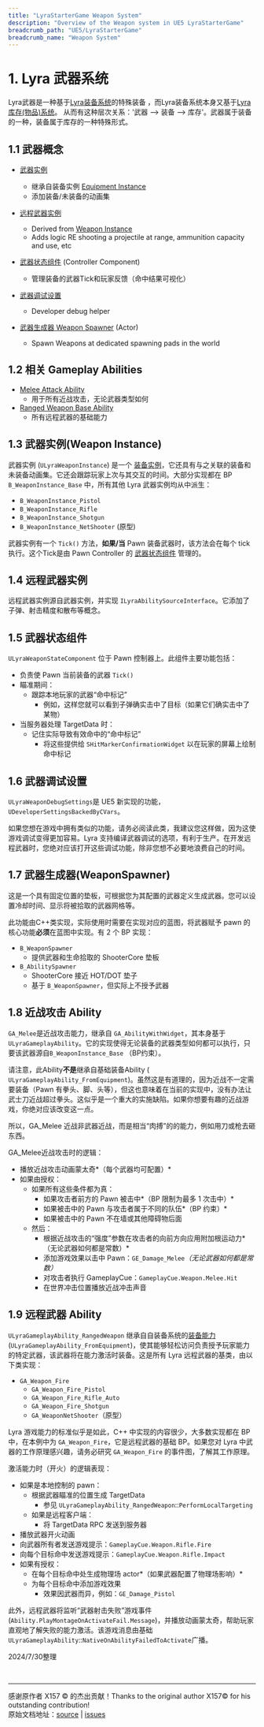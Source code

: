 ```yaml
---
title: "LyraStarterGame Weapon System"
description: "Overview of the Weapon system in UE5 LyraStarterGame"
breadcrumb_path: "UE5/LyraStarterGame"
breadcrumb_name: "Weapon System"
---
```


# 1. Lyra 武器系统
Lyra武器是一种基于[Lyra装备系统](/UE5/LyraStarterGame/Equipment/)的特殊装备 ，而Lyra装备系统本身又基于[Lyra库存(物品)系统](/UE5/LyraStarterGame/Inventory/)。 
从而有这种层次关系：'武器 --> 装备 --> 库存'。武器属于装备的一种，装备属于库存的一种特殊形式。

## 1.1 武器概念
- [武器实例](#WeaponInstance)
  - 继承自装备实例 [Equipment Instance](/UE5/LyraStarterGame/Equipment/#EquipmentInstance)
  - 添加装备/未装备的动画集

- [远程武器实例](#RangedWeaponInstance)
  - Derived from [Weapon Instance](#WeaponInstance)
  - Adds logic RE shooting a projectile at range, ammunition capacity and use, etc

- [武器状态组件](#WeaponStateComponent) (Controller Component)
  - 管理装备的武器Tick和玩家反馈（命中结果可视化）

- [武器调试设置](#WeaponDebugSettings)
  - Developer debug helper

- [武器生成器 Weapon Spawner](#WeaponSpawner) (Actor)
  - Spawn Weapons at dedicated spawning pads in the world


## 1.2 相关 Gameplay Abilities
- [Melee Attack Ability](#MeleeAttackAbility)
  - 用于所有近战攻击，无论武器类型如何
- [Ranged Weapon Base Ability](#RangedWeaponBaseAbility)
  - 所有远程武器的基础能力


<a id="WeaponInstance"></a>
## 1.3 武器实例(Weapon Instance)
武器实例 (`ULyraWeaponInstance`) 是一个 [装备实例](/UE5/LyraStarterGame/Equipment/#EquipmentInstance)，它还具有与之关联的装备和未装备动画集。它还会跟踪玩家上次与其交互的时间。大部分实现都在 BP `B_WeaponInstance_Base` 中，所有其他 Lyra 武器实例均从中派生：
- `B_WeaponInstance_Pistol`
- `B_WeaponInstance_Rifle`
- `B_WeaponInstance_Shotgun`
- `B_WeaponInstance_NetShooter` (原型)

武器实例有一个 `Tick()` 方法，**如果/当** Pawn 装备武器时，该方法会在每个 tick 执行。这个Tick是由 Pawn Controller 的 [武器状态组件](#WeaponStateComponent) 管理的。


<a id="RangedWeaponInstance"></a>
## 1.4 远程武器实例
远程武器实例源自武器实例，并实现 `ILyraAbilitySourceInterface`。它添加了子弹、射击精度和散布等概念。


<a id="WeaponStateComponent"></a>
## 1.5 武器状态组件
`ULyraWeaponStateComponent` 位于 Pawn 控制器上。此组件主要功能包括：
- 负责使 Pawn 当前装备的武器 `Tick()`
- 瞄准期间：
    - 跟踪本地玩家的武器“命中标记”
        - 例如，这样您就可以看到子弹确实击中了目标（如果它们确实击中了某物）
- 当服务器处理 TargetData 时：
    - 记住实际导致有效命中的“命中标记”
      - 将这些提供给 `SHitMarkerConfirmationWidget` 以在玩家的屏幕上绘制命中标记


<a id="WeaponDebugSettings"></a>
## 1.6 武器调试设置
`ULyraWeaponDebugSettings`是 UE5 新实现的功能，`UDeveloperSettingsBackedByCVars`。

如果您想在游戏中拥有类似的功能，请务必阅读此类，我建议您这样做，因为这使游戏调试变得更加容易。Lyra 支持编译武器调试的选项，有利于生产。在开发远程武器时，您绝对应该打开这些调试功能，除非您想不必要地浪费自己的时间。


<a id="WeaponSpawner"></a>
## 1.7 武器生成器(WeaponSpawner)
这是一个具有固定位置的垫板，可根据您为其配置的武器定义生成武器。您可以设置冷却时间、显示将被拾取的武器网格等。

此功能由C++类实现，实际使用时需要在实现对应的蓝图，将武器赋予 pawn 的核心功能**必须**在蓝图中实现。有 2 个 BP 实现：

- `B_WeaponSpawner`
    - 提供武器和生命拾取的 ShooterCore 垫板
- `B_AbilitySpawner`
    - ShooterCore 接近 HOT/DOT 垫子
    - 基于 `B_WeaponSpawner`，但实际上不授予武器



<a id="MeleeAttackAbility"></a>
## 1.8  近战攻击 Ability
`GA_Melee`是近战攻击能力，继承自 `GA_AbilityWithWidget`，其本身基于 `ULyraGameplayAbility`。它的实现使得无论装备的武器类型如何都可以执行，只要该武器源自`B_WeaponInstance_Base` （BP约束）。

请注意，此Ability**不是**继承自基础装备Ability ( `ULyraGameplayAbility_FromEquipment`)。虽然这是有道理的，因为近战不一定需要装备（Pawn 有拳头、脚、头等），但这也意味着在当前的实现中，没有办法让武士刀近战超过拳头。这似乎是一个重大的实施缺陷。如果你想要有趣的近战游戏，你绝对应该改变这一点。

所以，GA_Melee 近战非武器近战，而是相当“肉搏”的的能力，例如用刀或枪去砸东西。

GA_Melee近战攻击时的逻辑：
- 播放近战攻击动画蒙太奇*（每个武器均可配置）*
- 如果由授权：
    - 如果所有这些条件都为真：
        - 如果攻击者前方的 Pawn 被击中*（BP 限制为最多 1 次击中）*
        - 如果被击中的 Pawn 与攻击者属于不同的队伍*（BP 约束）*
        - 如果被击中的 Pawn 不在墙或其他障碍物后面
    - 然后：
        - 根据近战攻击的“强度”参数在攻击者的向前方向应用附加根运动力*（无论武器如何都是常数）*
        - 添加游戏效果以击中 Pawn：`GE_Damage_Melee`*（无论武器如何都是常数）*
        - 对攻击者执行 GameplayCue：`GameplayCue.Weapon.Melee.Hit`
        - 在世界冲击位置播放近战冲击声音


<a id="RangedWeaponBaseAbility"></a>
## 1.9 远程武器 Ability
`ULyraGameplayAbility_RangedWeapon` 继承自自装备系统的[装备能力](/UE5/LyraStarterGame/Equipment/#EquipmentAbility)(`ULyraGameplayAbility_FromEquipment`)，使其能够轻松访问负责授予玩家能力的特定武器，该武器将在能力激活时装备。这是所有 Lyra 远程武器的基类，由以下类实现：
- `GA_Weapon_Fire`
    - `GA_Weapon_Fire_Pistol`
    - `GA_Weapon_Fire_Rifle_Auto`
    - `GA_Weapon_Fire_Shotgun`
    - `GA_WeaponNetShooter`（原型）

Lyra 游戏能力的标准似乎是如此，C++ 中实现的内容很少，大多数实现都在 BP 中，在本例中为 `GA_Weapon_Fire`，它是远程武器的基础 BP。如果您对 Lyra 中武器的工作原理感兴趣，请务必研究 `GA_Weapon_Fire` 的事件图，了解其工作原理。

激活能力时（开火）的逻辑表现：
- 如果是本地控制的 pawn：
    - 根据武器瞄准的位置生成 TargetData
        - 参见 `ULyraGameplayAbility_RangedWeapon`::`PerformLocalTargeting`
    - 如果是远程客户端：
        - 将 TargetData RPC 发送到服务器
- 播放武器开火动画
- 向武器所有者发送游戏提示：`GameplayCue.Weapon.Rifle.Fire`
- 向每个目标命中发送游戏提示：`GameplayCue.Weapon.Rifle.Impact`
- 如果有授权：
    - 在每个目标命中处生成物理场 actor*（如果武器配置了物理场影响）*
    - 为每个目标命中添加游戏效果
        - 效果因武器而异，例如：`GE_Damage_Pistol`

此外，远程武器将监听“武器射击失败”游戏事件(`Ability.PlayMontageOnActivateFail.Message`)，并播放动画蒙太奇，帮助玩家直观地了解失败的能力激活。该游戏消息由基础`ULyraGameplayAbility`::`NativeOnAbilityFailedToActivate`广播。

2024/7/30整理

<br/>
<hr/>
<div class="container">
    <p> 感谢原作者 X157 &copy; 的杰出贡献！Thanks to the original author X157&copy; for his outstanding contribution!<br/>
        原始文档地址：<a href="https://x157.github.io">source</a> | <a href="https://github.com/x157/x157.github.io/issues">issues</a>
    </p>
</div>